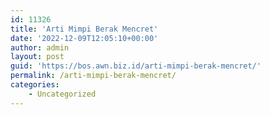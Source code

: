 ```yaml
---
id: 11326
title: 'Arti Mimpi Berak Mencret'
date: '2022-12-09T12:05:10+00:00'
author: admin
layout: post
guid: 'https://bos.awn.biz.id/arti-mimpi-berak-mencret/'
permalink: /arti-mimpi-berak-mencret/
categories:
    - Uncategorized
---
```


